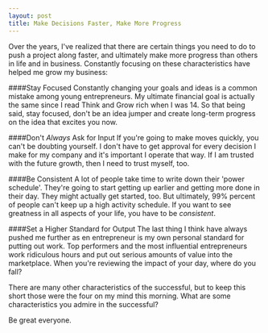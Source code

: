 ```yaml
---
layout: post
title: Make Decisions Faster, Make More Progress
---
```


Over the years, I've realized that there are certain things you need to do to push a project along faster, and ultimately make more progress than others in life and in business. Constantly focusing on these characteristics have helped me grow my business:

####Stay Focused
Constantly changing your goals and ideas is a common mistake among young entrepreneurs. My ultimate financial goal is actually the same since I read Think and Grow rich when I was 14. So that being said, stay focused, don't be an idea jumper and create long-term progress on the idea that excites you now.

####Don't *Always* Ask for Input
If you're going to make moves quickly, you can't be doubting yourself. I don't have to get approval for every decision I make for my company and it's important I operate that way. If I am trusted with the future growth, then I need to trust myself, too.

####Be Consistent
A lot of people take time to write down their 'power schedule'. They're going to start getting up earlier and getting more done in their day. They might actually get started, too. But ultimately, 99% percent of people can't keep up a high activity schedule. If you want to see greatness in all aspects of your life, you have to be *consistent*.

####Set a Higher Standard for Output
The last thing I think have always pushed me further as en entrepreneur is my own personal standard for putting out work. Top performers and the most influential entrepreneurs work ridiculous hours and put out serious amounts of value into the marketplace. When you're reviewing the impact of your day, where do you fall?

There are many other characteristics of the successful, but to keep this short those were the four on my mind this morning. What are some characteristics you admire in the successful? 

Be great everyone.
